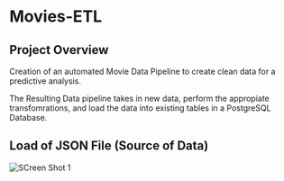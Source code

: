 # Movies-ETL

## Project Overview
Creation of an automated Movie Data Pipeline to create clean data for a predictive analysis.

The Resulting Data pipeline takes in new data, perform the appropiate transfomrations, and load the data into existing tables in a PostgreSQL Database.

## Load of JSON File (Source of Data)
![SCreen Shot 1]()
